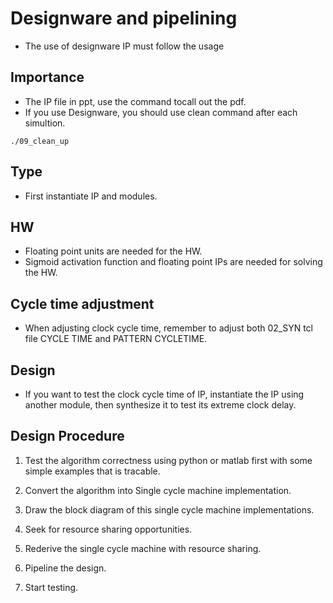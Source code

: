 # Designware and pipelining
- The use of designware IP must follow the usage

## Importance
- The IP file in ppt, use the command tocall out the pdf.
- If you use Designware, you should use clean command after each simultion.
```
./09_clean_up
```

## Type
- First instantiate IP and modules.

## HW
- Floating point units are needed for the HW.
- Sigmoid activation function and floating point IPs are needed for solving the HW.

## Cycle time adjustment
- When adjusting clock cycle time, remember to adjust both 02_SYN tcl file CYCLE TIME and PATTERN CYCLETIME.

## Design
- If you want to test the clock cycle time of IP, instantiate the IP using another module, then synthesize it to test its extreme clock delay.



## Design Procedure
1. Test the algorithm correctness using python or matlab first with some simple examples that is tracable.

3. Convert the algorithm into Single cycle machine implementation.
4. Draw the block diagram of this single cycle machine implementations.
5. Seek for resource sharing opportunities.
6. Rederive the single cycle machine with resource sharing.
7. Pipeline the design.
8. Start testing.